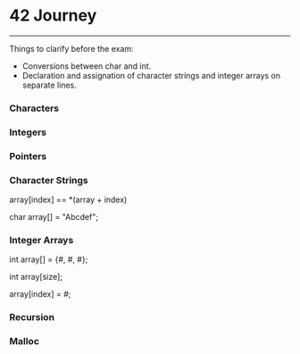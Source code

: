 # 42 Journey

---
Things to clarify before the exam:
- Conversions between char and int.
- Declaration and assignation of character strings and integer arrays on separate lines.

### Characters

### Integers

### Pointers

### Character Strings

array[index] == *(array + index)

char array[] = "Abcdef";

### Integer Arrays

int array[] = {#, #, #};

int array[size];

array[index] = #;

### Recursion

### Malloc
